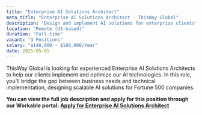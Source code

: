 ```yaml
---
title: "Enterprise AI Solutions Architect"
meta_title: "Enterprise AI Solutions Architect - ThisWay Global"
description: "Design and implement AI solutions for enterprise clients"
location: "Remote (US-based)"
duration: "Full-time"
vacant: "3 Positions"
salary: "$140,000 - $180,000/Year"
date: 2025-05-05
---
```


ThisWay Global is looking for experienced Enterprise AI Solutions Architects to help our clients implement and optimize our AI technologies. In this role, you'll bridge the gap between business needs and technical implementation, designing scalable AI solutions for Fortune 500 companies.

**You can view the full job description and apply for this position through our Workable portal: [Apply for Enterprise AI Solutions Architect](https://apply.workable.com/thiswayglobal/j/Enterprise-AI-Solutions-Architect/)**
